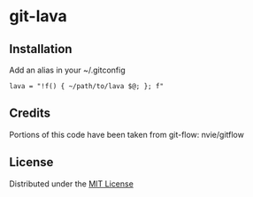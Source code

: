 git-lava
============


Installation
------------

Add an alias in your ~/.gitconfig

```
lava = "!f() { ~/path/to/lava $@; }; f"
```


Credits
-------

Portions of this code have been taken from git-flow: nvie/gitflow


License
-------

Distributed under the [MIT License](http://creativecommons.org/licenses/MIT/)